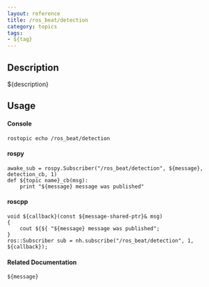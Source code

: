 ```yaml
---
layout: reference
title: /ros_beat/detection
category: topics
tags: 
- ${tag}
---
```


## Description
${description}

## Usage
#### Console
```
rostopic echo /ros_beat/detection
```

#### rospy
```
awake_sub = rospy.Subscriber("/ros_beat/detection", ${message}, detection_cb, 1)
def ${topic name}_cb(msg):
    print "${message} message was published"
```

#### roscpp
```
void ${callback}(const ${message-shared-ptr}& msg)
{
    cout ${${ "${message} message was published";
}
ros::Subscriber sub = nh.subscribe("/ros_beat/detection", 1, ${callback});
```

#### Related Documentation
``${message}``  